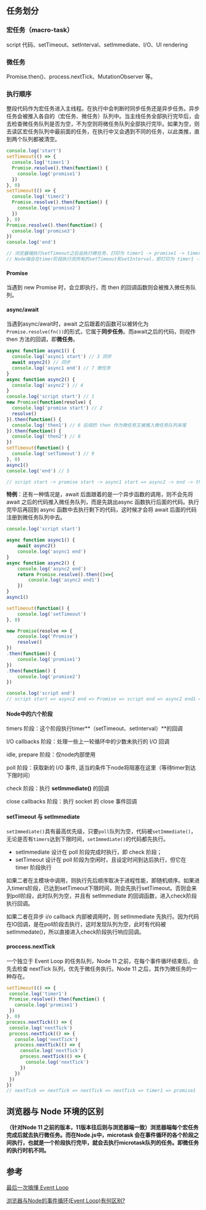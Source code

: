 ## 任务划分

### 宏任务（macro-task）

script 代码、setTimeout、setInterval、setImmediate、I/O、UI rendering

### 微任务

Promise.then()、process.nextTick、MutationObserver 等。

### 执行顺序

整段代码作为宏任务进入主线程。在执行中会判断时同步任务还是异步任务。异步任务会被推入各自的（宏任务、微任务）队列中。当主线任务全部执行完毕后，会去检查微任务队列是否为空，不为空则将微任务队列全部执行完毕。如果为空，则去读区宏任务队列中最前面的任务，在执行中又会遇到不同的任务，以此类推，直到两个队列都被清空。

```js
console.log('start')
setTimeout(() => {
  console.log('timer1')
  Promise.resolve().then(function() {
    console.log('promise1')
  })
}, 0)
setTimeout(() => {
  console.log('timer2')
  Promise.resolve().then(function() {
    console.log('promise2')
  })
}, 0)
Promise.resolve().then(function() {
  console.log('promise3')
})
console.log('end')

// 浏览器端执行setTimeout之后会执行微任务，打印为 timer1 -> promise1 -> timer2 -> promise2
// Node端会在timer阶段执行完所有的setTimeout和setInterval，即打印为 timer1 -> timer2 -> promise1 -> promise2
```

#### Promise

当遇到 new Promise 时，会立即执行，而 then 的回调函数则会被推入微任务队列。

#### async/await

当遇到async/await时，await 之后跟着的函数可以被转化为`Promise.resolve(fn())`的形式，它属于**同步任务**。而await之后的代码，则视作 then 方法的回调，即**微任务**。

```js
async function async1() {
  console.log('async1 start') // 3 同步
  await async2() // 同步
  console.log('async1 end') // 7 微任务
}
async function async2() {
  console.log('async2') // 4
}
console.log('script start') // 1
new Promise(function(resolve) {
  console.log('promise start') // 2
  resolve()
}).then(function() {
  console.log('then1') // 6 后续的 then 作为微任务又被推入微任务队列末尾
}).then(function() {
  console.log('then2') // 8
})
setTimeout(function() {
  console.log('setTimeout') // 9
}, 0)
async1()
console.log('end') // 5

// script start -> promise start -> async1 start => async2 -> end -> then1 -> async1 end -> then2 -> setTimeout
```

**特例**：还有一种情况是，await 后面跟着的是一个异步函数的调用，则不会先将 await 之后的代码推入微任务队列，而是先跳出async 函数执行后面的代码。执行完毕后再回到 async 函数中去执行剩下的代码，这时候才会将 await 后面的代码注册到微任务队列中去。

```js
console.log('script start')

async function async1() {
    await async2()
    console.log('async1 end')
}
async function async2() {
    console.log('async2 end')
    return Promise.resolve().then(()=>{
        console.log('async2 end1')
    })
}
async1()

setTimeout(function() {
    console.log('setTimeout')
}, 0)

new Promise(resolve => {
    console.log('Promise')
    resolve()
})
.then(function() {
    console.log('promise1')
})
.then(function() {
    console.log('promise2')
})

console.log('script end')
// script start => async2 end => Promise => script end => async2 end1 => promise1 => promise2 => async1 end => setTimeout
```

#### Node中的六个阶段

timers 阶段：这个阶段执行timer**（setTimeout、setInterval）**的回调

I/O callbacks 阶段：处理一些上一轮循环中的少数未执行的 I/O 回调

idle, prepare 阶段：仅node内部使用

poll 阶段：获取新的 I/O 事件, 适当的条件下node将阻塞在这里（等待timer到达下限时间）

check 阶段：执行 **setImmediate()** 的回调

close callbacks 阶段：执行 socket 的 close 事件回调

#### setTimeout 与 setImmediate

`setImmediate()`具有最高优先级，只要`poll`队列为空，代码被`setImmediate()`，无论是否有`timers`达到下限时间，`setImmediate()`的代码都先执行。

- setImmediate 设计在 poll 阶段完成时执行，即 check 阶段；
- setTimeout 设计在 poll 阶段为空闲时，且设定时间到达后执行，但它在 timer 阶段执行

如果二者在主模块中调用，则执行先后顺序取决于进程性能，即随机顺序。如果进入timers阶段，已达到setTimeout下限时间，则会先执行setTimeout。否则会来到poll阶段，此时队列为空，并且有 setImmediate 的回调函数，进入check阶段执行回调。

如果二者在异步 i/o callback 内部被调用时，则 setImmediate 先执行。因为代码在IO回调，是在poll阶段去执行，这时发现队列为空，此时有代码被setImmedate()，所以直接进入check阶段执行响应回调。

#### proccess.nextTick

一个独立于 Event Loop 的任务队列，Node 11 之前，在每个事件循环结束后，会先去检查 nextTick 队列，优先于微任务执行。Node 11 之后，其作为微任务的一种存在。

```js
setTimeout(() => {
 console.log('timer1')
 Promise.resolve().then(function() {
   console.log('promise1')
 })
}, 0)
process.nextTick(() => {
 console.log('nextTick')
 process.nextTick(() => {
   console.log('nextTick')
   process.nextTick(() => {
     console.log('nextTick')
     process.nextTick(() => {
       console.log('nextTick')
     })
   })
 })
})
// nextTick => nextTick => nextTick => nextTick => timer1 => promise1
```

## 浏览器与 Node 环境的区别

**（针对Node 11 之前的版本，11版本往后则与浏览器端一致）浏览器端每个宏任务完成后就去执行微任务。而在Node.js中，microtask 会在事件循环的各个阶段之间执行，也就是一个阶段执行完毕，就会去执行microtask队列的任务。即微任务的执行时机不同。**


## 参考

[最后一次搞懂 Event Loop](https://juejin.im/post/5cbc0a9cf265da03b11f3505)

[浏览器与Node的事件循环(Event Loop)有何区别?](https://juejin.im/post/5c337ae06fb9a049bc4cd218)

